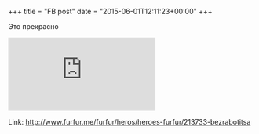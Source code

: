 +++
title = "FB post"
date = "2015-06-01T12:11:23+00:00"
+++

Это прекрасно

![Photo](https://external.xx.fbcdn.net/safe_image.php?d=AQA_OmbXBnvlFnfg&w=130&h=130&url=http%3A%2F%2Flamcdn.net%2Ffurfurmag.ru%2Fpost-og_image%2FkjV3uUqdg26ff8GqHDfbKg.gif&cfs=1&_nc_hash=AQBSlY2Kf2f0CB6S)


Link: http://www.furfur.me/furfur/heros/heroes-furfur/213733-bezrabotitsa
